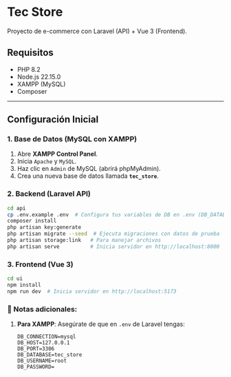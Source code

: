 # Tec Store

Proyecto de e-commerce con Laravel (API) + Vue 3 (Frontend).

## Requisitos
- PHP 8.2
- Node.js 22.15.0
- XAMPP (MySQL)
- Composer

---

## Configuración Inicial

### 1. Base de Datos (MySQL con XAMPP)
1. Abre **XAMPP Control Panel**.
2. Inicia `Apache` y `MySQL`.
3. Haz clic en `Admin` de MySQL (abrirá phpMyAdmin).
4. Crea una nueva base de datos llamada **`tec_store`**.

### 2. Backend (Laravel API)
```bash
cd api
cp .env.example .env  # Configura tus variables de DB en .env (DB_DATABASE=tec_store)
composer install
php artisan key:generate
php artisan migrate --seed  # Ejecuta migraciones con datos de prueba
php artisan storage:link   # Para manejar archivos
php artisan serve          # Inicia servidor en http://localhost:8000
```

### 3. Frontend (Vue 3)
```bash
cd ui
npm install
npm run dev  # Inicia servidor en http://localhost:5173
```

### 📌 Notas adicionales:
1. **Para XAMPP**: Asegúrate de que en `.env` de Laravel tengas:
   ```env
   DB_CONNECTION=mysql
   DB_HOST=127.0.0.1
   DB_PORT=3306
   DB_DATABASE=tec_store
   DB_USERNAME=root
   DB_PASSWORD=
   ```